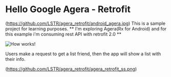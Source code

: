 # Hello Google Agera - Retrofit
(https://github.com/LSTR/agera_retrofit/android_agera.jpg)
This is a sample project for learning purposes.
** I'm exploring Agera(Rx for Android) and for this example i'm consuming rest API with retrofit 2.0 **


![How works!](https://github.com/LSTR/agera_retrofit/agera_retrofit_diagram.jpg)

Users make a request to get a list friend, then the app will show a list with their info.

(https://github.com/LSTR/agera_retrofit/agera_retrofit_ss.png)

